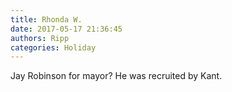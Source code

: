 ```yaml
---
title: Rhonda W.
date: 2017-05-17 21:36:45
authors: Ripp
categories: Holiday
---
```


 Jay Robinson for mayor? He was recruited by Kant.